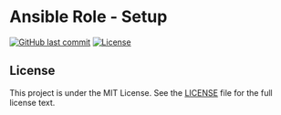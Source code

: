 # Ansible Role - Setup

[![GitHub last commit](https://img.shields.io/github/last-commit/ursinn/ansible-role-setup?logo=github&style=for-the-badge)](https://github.com/ursinn/ansible-role-setup/commits)
[![License](https://img.shields.io/github/license/ursinn/ansible-role-setup?style=for-the-badge)](https://github.com/ursinn/ansible-role-setup/blob/main/LICENSE)

## License

This project is under the MIT License. See the [LICENSE](https://github.com/ursinn/ansible-role-setup/blob/main/LICENSE) file for the full license text.

